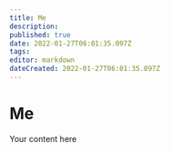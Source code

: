 ```yaml
---
title: Me
description: 
published: true
date: 2022-01-27T06:01:35.097Z
tags: 
editor: markdown
dateCreated: 2022-01-27T06:01:35.097Z
---
```


# Me
Your content here